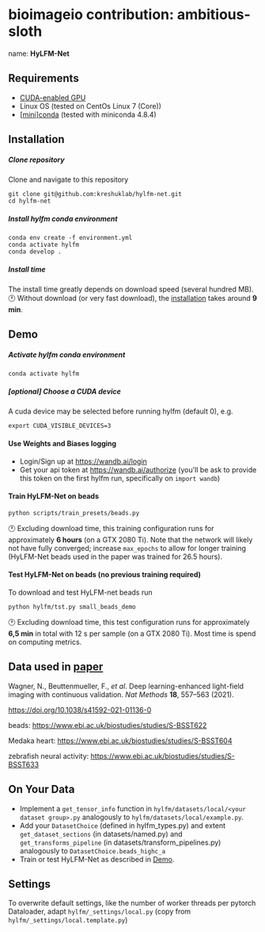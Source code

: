 # bioimageio contribution: ambitious-sloth

name: **HyLFM-Net**

## Requirements

- [CUDA-enabled GPU](https://developer.nvidia.com/cuda-gpus#compute)
- Linux OS (tested on CentOs Linux 7 (Core))
- [[mini]conda](https://docs.conda.io/en/latest/miniconda.html#linux-installers) (tested with miniconda 4.8.4)

## Installation

##### Clone repository

Clone and navigate to this repository

```
git clone git@github.com:kreshuklab/hylfm-net.git
cd hylfm-net
```

##### Install hylfm conda environment

```
conda env create -f environment.yml
conda activate hylfm
conda develop .
```

##### Install time

The install time greatly depends on download speed (several hundred MB).<br>
🕐 Without download (or very fast download), the [installation](#install-hylfm-conda-environment) takes around **9 min**.

## Demo

##### Activate hylfm conda environment

```
conda activate hylfm
```

##### [optional] Choose a CUDA device

A cuda device may be selected before running hylfm (default 0), e.g.

```
export CUDA_VISIBLE_DEVICES=3
```

#### Use Weights and Biases logging

- Login/Sign up at <https://wandb.ai/login>
- Get your api token at <https://wandb.ai/authorize> (you'll be ask to provide this token on the first hylfm run, specifically on `import wandb`)

#### Train HyLFM-Net on beads

```
python scripts/train_presets/beads.py
```

🕐 Excluding download time, this training configuration runs for approximately **6 hours** (on a GTX 2080 Ti). Note that the network will likely not have fully converged; increase `max_epochs` to allow for longer training (HyLFM-Net beads used in the paper was trained for 26.5 hours).

#### Test HyLFM-Net on beads (no previous training required)

To download and test HyLFM-net beads run

```
python hylfm/tst.py small_beads_demo
```

🕐 Excluding download time, this test configuration runs for approximately **6,5 min** in total with 12 s per sample (on a GTX 2080 Ti). Most time is spend on computing metrics.

## Data used in [paper](https://rdcu.be/cktHs)

Wagner, N., Beuttenmueller, F., _et al_. Deep learning-enhanced light-field imaging with continuous validation. _Nat Methods_ **18**, 557–563 (2021).

<https://doi.org/10.1038/s41592-021-01136-0>

beads:
<https://www.ebi.ac.uk/biostudies/studies/S-BSST622>

Medaka heart:
<https://www.ebi.ac.uk/biostudies/studies/S-BSST604>

zebrafish neural activity:
<https://www.ebi.ac.uk/biostudies/studies/S-BSST633>

## On Your Data

- Implement a `get_tensor_info` function in `hylfm/datasets/local/<your dataset group>.py` analogously to `hylfm/datasets/local/example.py`.
- Add your `DatasetChoice` (defined in hylfm_types.py) and extent `get_dataset_sections` (in datasets/named.py) and `get_transforms_pipeline` (in datasets/transform_pipelines.py) analogously to `DatasetChoice.beads_highc_a`
- Train or test HyLFM-Net as described in [Demo](#demo).

## Settings

To overwrite default settings, like the number of worker threads per pytorch Dataloader, adapt `hylfm/_settings/local.py` (copy from `hylfm/_settings/local.template.py`)
